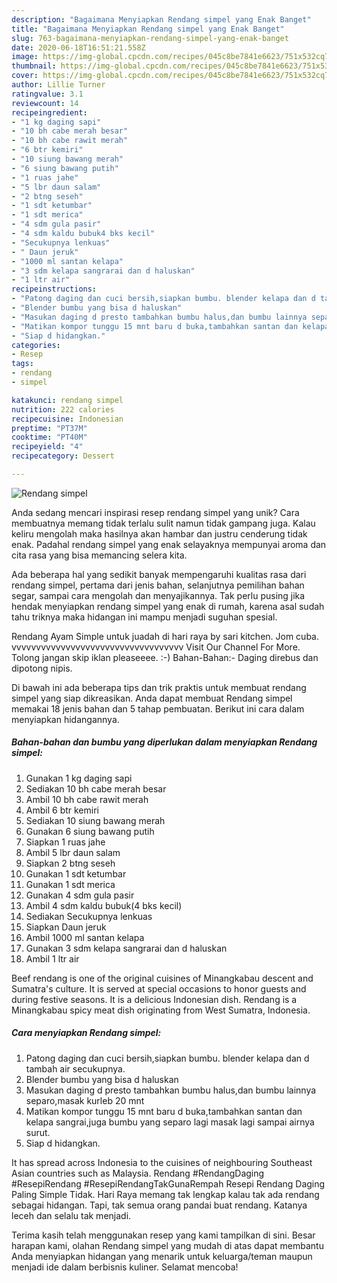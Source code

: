 ```yaml
---
description: "Bagaimana Menyiapkan Rendang simpel yang Enak Banget"
title: "Bagaimana Menyiapkan Rendang simpel yang Enak Banget"
slug: 763-bagaimana-menyiapkan-rendang-simpel-yang-enak-banget
date: 2020-06-18T16:51:21.558Z
image: https://img-global.cpcdn.com/recipes/045c8be7841e6623/751x532cq70/rendang-simpel-foto-resep-utama.jpg
thumbnail: https://img-global.cpcdn.com/recipes/045c8be7841e6623/751x532cq70/rendang-simpel-foto-resep-utama.jpg
cover: https://img-global.cpcdn.com/recipes/045c8be7841e6623/751x532cq70/rendang-simpel-foto-resep-utama.jpg
author: Lillie Turner
ratingvalue: 3.1
reviewcount: 14
recipeingredient:
- "1 kg daging sapi"
- "10 bh cabe merah besar"
- "10 bh cabe rawit merah"
- "6 btr kemiri"
- "10 siung bawang merah"
- "6 siung bawang putih"
- "1 ruas jahe"
- "5 lbr daun salam"
- "2 btng seseh"
- "1 sdt ketumbar"
- "1 sdt merica"
- "4 sdm gula pasir"
- "4 sdm kaldu bubuk4 bks kecil"
- "Secukupnya lenkuas"
- " Daun jeruk"
- "1000 ml santan kelapa"
- "3 sdm kelapa sangrarai dan d haluskan"
- "1 ltr air"
recipeinstructions:
- "Patong daging dan cuci bersih,siapkan bumbu. blender kelapa dan d tambah air secukupnya."
- "Blender bumbu yang bisa d haluskan"
- "Masukan daging d presto tambahkan bumbu halus,dan bumbu lainnya separo,masak kurleb 20 mnt"
- "Matikan kompor tunggu 15 mnt baru d buka,tambahkan santan dan kelapa sangrai,juga bumbu yang separo lagi masak lagi sampai airnya surut."
- "Siap d hidangkan."
categories:
- Resep
tags:
- rendang
- simpel

katakunci: rendang simpel 
nutrition: 222 calories
recipecuisine: Indonesian
preptime: "PT37M"
cooktime: "PT40M"
recipeyield: "4"
recipecategory: Dessert

---
```



![Rendang simpel](https://img-global.cpcdn.com/recipes/045c8be7841e6623/751x532cq70/rendang-simpel-foto-resep-utama.jpg)

Anda sedang mencari inspirasi resep rendang simpel yang unik? Cara membuatnya memang tidak terlalu sulit namun tidak gampang juga. Kalau keliru mengolah maka hasilnya akan hambar dan justru cenderung tidak enak. Padahal rendang simpel yang enak selayaknya mempunyai aroma dan cita rasa yang bisa memancing selera kita.

Ada beberapa hal yang sedikit banyak mempengaruhi kualitas rasa dari rendang simpel, pertama dari jenis bahan, selanjutnya pemilihan bahan segar, sampai cara mengolah dan menyajikannya. Tak perlu pusing jika hendak menyiapkan rendang simpel yang enak di rumah, karena asal sudah tahu triknya maka hidangan ini mampu menjadi suguhan spesial.

Rendang Ayam Simple untuk juadah di hari raya by sari kitchen. Jom cuba. vvvvvvvvvvvvvvvvvvvvvvvvvvvvvvvvvvv Visit Our Channel For More. Tolong jangan skip iklan pleaseeee. :-) Bahan-Bahan:- Daging direbus dan dipotong nipis.


Di bawah ini ada beberapa tips dan trik praktis untuk membuat rendang simpel yang siap dikreasikan. Anda dapat membuat Rendang simpel memakai 18 jenis bahan dan 5 tahap pembuatan. Berikut ini cara dalam menyiapkan hidangannya.

<!--inarticleads1-->

##### Bahan-bahan dan bumbu yang diperlukan dalam menyiapkan Rendang simpel:

1. Gunakan 1 kg daging sapi
1. Sediakan 10 bh cabe merah besar
1. Ambil 10 bh cabe rawit merah
1. Ambil 6 btr kemiri
1. Sediakan 10 siung bawang merah
1. Gunakan 6 siung bawang putih
1. Siapkan 1 ruas jahe
1. Ambil 5 lbr daun salam
1. Siapkan 2 btng seseh
1. Gunakan 1 sdt ketumbar
1. Gunakan 1 sdt merica
1. Gunakan 4 sdm gula pasir
1. Ambil 4 sdm kaldu bubuk(4 bks kecil)
1. Sediakan Secukupnya lenkuas
1. Siapkan  Daun jeruk
1. Ambil 1000 ml santan kelapa
1. Gunakan 3 sdm kelapa sangrarai dan d haluskan
1. Ambil 1 ltr air


Beef rendang is one of the original cuisines of Minangkabau descent and Sumatra&#39;s culture. It is served at special occasions to honor guests and during festive seasons. It is a delicious Indonesian dish. Rendang is a Minangkabau spicy meat dish originating from West Sumatra, Indonesia. 

<!--inarticleads2-->

##### Cara menyiapkan Rendang simpel:

1. Patong daging dan cuci bersih,siapkan bumbu. blender kelapa dan d tambah air secukupnya.
1. Blender bumbu yang bisa d haluskan
1. Masukan daging d presto tambahkan bumbu halus,dan bumbu lainnya separo,masak kurleb 20 mnt
1. Matikan kompor tunggu 15 mnt baru d buka,tambahkan santan dan kelapa sangrai,juga bumbu yang separo lagi masak lagi sampai airnya surut.
1. Siap d hidangkan.


It has spread across Indonesia to the cuisines of neighbouring Southeast Asian countries such as Malaysia. Rendang #RendangDaging #ResepiRendang #ResepiRendangTakGunaRempah Resepi Rendang Daging Paling Simple Tidak. Hari Raya memang tak lengkap kalau tak ada rendang sebagai hidangan. Tapi, tak semua orang pandai buat rendang. Katanya leceh dan selalu tak menjadi. 

Terima kasih telah menggunakan resep yang kami tampilkan di sini. Besar harapan kami, olahan Rendang simpel yang mudah di atas dapat membantu Anda menyiapkan hidangan yang menarik untuk keluarga/teman maupun menjadi ide dalam berbisnis kuliner. Selamat mencoba!

